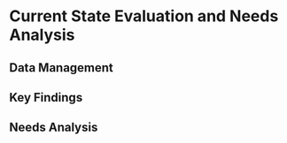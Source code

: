 # Current State Evaluation and Needs Analysis <!-- 1200 words -->

## Data Management 
<!-- 
Evaluate the current state of data management at your organisation, including data source integration, storage, quality, compliance with GDPR/HIPAA, security, and tool effectiveness.
-->

## Key Findings
<!-- 
Highlight key findings and provide actional recommendations
-->

## Needs Analysis
<!--
Detail a comprehensive needs analysis highlighting data related needs and pain points
-->

<!-- 

RUBRIC - B 

Analyses organisational data architecture, focusing on its alignment with business initiatives. Provides clear and actionable recommendations for improvement.

RUBRIC - A

Critically evaluates organisational data architecture against business initiatives. Provides a comprehensive and strategic set of recommendations for improvement, supported by clear explanations and persuasive rationale. 
-->